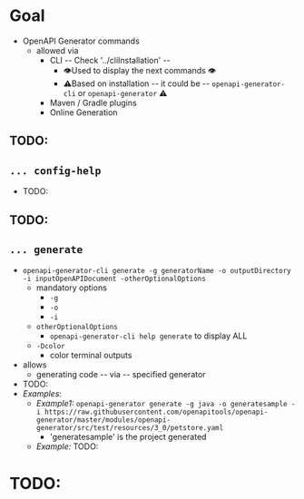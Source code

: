 # Goal
* OpenAPI Generator commands
  * allowed via
    * CLI  -- Check '../cliInstallation' --
      * 👁️Used to display the next commands 👁️
      * ⚠️Based on installation -- it could be -- `openapi-generator-cli` or `openapi-generator` ⚠️
    * Maven / Gradle plugins
    * Online Generation 
    

## TODO:

## `... config-help`
* TODO:

## TODO:

## `... generate`
* `openapi-generator-cli generate -g generatorName -o outputDirectory -i inputOpenAPIDocument -otherOptionalOptions`
  * mandatory options
    * `-g`
    * `-o`
    * `-i`
  * `otherOptionalOptions`
    * `openapi-generator-cli help generate` to display ALL
  * `-Dcolor`
    * color terminal outputs
* allows
  * generating code -- via -- specified generator
* TODO:
* _Examples_:
  * _Example1:_ `openapi-generator generate -g java -o generatesample -i https://raw.githubusercontent.com/openapitools/openapi-generator/master/modules/openapi-generator/src/test/resources/3_0/petstore.yaml`
    * 'generatesample' is the project generated
  * _Example:_ TODO:

# TODO:
